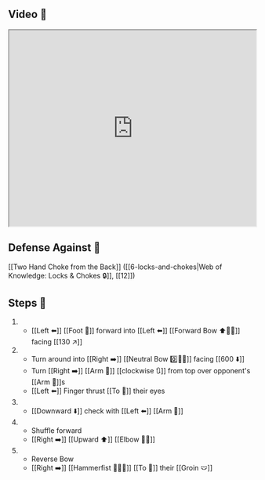 ## Video 🎥

<iframe src="https://www.youtube.com/embed/mXVAGNrhliA" width="100%" height="400"></iframe>

## Defense Against 🤺

[[Two Hand Choke from the Back]] ([[6-locks-and-chokes|Web of Knowledge: Locks & Chokes 🔒]], [[12]])

## Steps 👣

1. - [[Left ⬅️]] [[Foot 🦶]] forward into [[Left ⬅️]] [[Forward Bow ⬆️🧍‍♂️]] facing [[130 ↗️]]
2. - Turn around into [[Right ➡️]] [[Neutral Bow 0️⃣🧍‍♂️]] facing [[600 ⬇️]]
    - Turn [[Right ➡️]] [[Arm 💪]] [[clockwise 🔃]] from top over opponent's [[Arm 💪]]s
    - [[Left ⬅️]] Finger thrust [[To 🎯]] their eyes
3. - [[Downward ⬇️]] check with [[Left ⬅️]] [[Arm 💪]]
4. - Shuffle forward
    - [[Right ➡️]] [[Upward ⬆️]] [[Elbow 💪💥]]
5. - Reverse Bow
    - [[Right ➡️]] [[Hammerfist 🔨✊💥]] [[To 🎯]] their [[Groin 🩲]]
